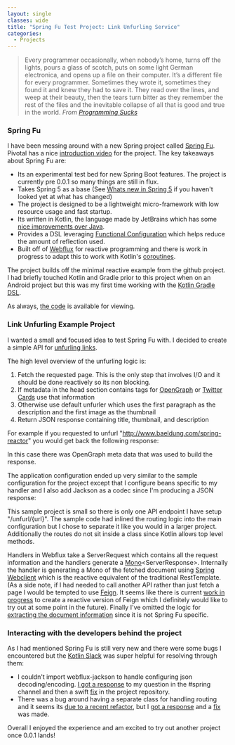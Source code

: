 ```yaml
---
layout: single
classes: wide
title: "Spring Fu Test Project: Link Unfurling Service"
categories:
  - Projects
---
```


<style type="text/css">
  .gist-meta {
    display: none;
  }
</style>

> Every programmer occasionally, when nobody’s home, turns off the lights, pours a glass of scotch, puts on some light German electronica, and opens up a file on their computer. It’s a different file for every programmer. Sometimes they wrote it, sometimes they found it and knew they had to save it. They read over the lines, and weep at their beauty, then the tears turn bitter as they remember the rest of the files and the inevitable collapse of all that is good and true in the world.
> <cite>From [Programming Sucks](https://www.stilldrinking.org/programming-sucks)</cite>


### Spring Fu

I have been messing around with a new Spring project called [Spring Fu](https://github.com/spring-projects/spring-fu). Pivotal has a nice [introduction video](https://spring.io/blog/2018/06/13/spring-tips-spring-fu) for the project. The key takeaways about Spring Fu are:
 * Its an experimental test bed for new Spring Boot features. The project is currently pre 0.0.1 so many things are still in flux.
 * Takes Spring 5 as a base (See [Whats new in Spring 5](https://spring.io/blog/2016/09/22/new-in-spring-5-functional-web-framework) if you haven't looked yet at what has changed)
 * The project is designed to be a lightweight micro-framework with low resource usage and fast startup.
 * Its written in Kotlin, the language made by JetBrains which has some [nice improvements over Java](https://kotlinlang.org/docs/reference/comparison-to-java.html).
 * Provides a DSL leveraging [Functional Configuration](http://www.baeldung.com/spring-5-functional-beans) which helps reduce the amount of reflection used.
 * Built off of [Webflux](https://docs.spring.io/spring/docs/current/spring-framework-reference/web-reactive.html) for reactive programming and there is work in progress to adapt this to work with Kotlin's [coroutines](https://kotlinlang.org/docs/reference/coroutines.html).

The project builds off the minimal reactive example from the github project. I had briefly touched Kotlin and Gradle prior to this project when on an Android project but this was my first time working with the [Kotlin Gradle DSL](https://blog.gradle.org/kotlin-meets-gradle). 

As always, [the code](https://gitlab.com/ciferkey/fu-unfurl) is available for viewing.

### Link Unfurling Example Project

I wanted a small and focused idea to test Spring Fu with. I decided to create a simple API for [unfurling links](https://medium.com/slack-developer-blog/everything-you-ever-wanted-to-know-about-unfurling-but-were-afraid-to-ask-or-how-to-make-your-e64b4bb9254).

The high level overview of the unfurling logic is:
 1. Fetch the requested page. This is the only step that involves I/O and it should be done reactively so its non blocking.
 2. If metadata in the head section contains tags for [OpenGraph](http://ogp.me/) or [Twitter Cards](https://developer.twitter.com/en/docs/tweets/optimize-with-cards/overview/markup.html) use that information
 3. Otherwise use default unfurler which uses the first paragraph as the description and the first image as the thumbnail
 4. Return JSON response containing title, thumbnail, and description

For example if you requested to unfurl "http://www.baeldung.com/spring-reactor" you would get back the following response:
<script src="https://gist.github.com/ciferkey/3a592c4925436aa97b23fee3609f2953.js"></script>
In this case there was OpenGraph meta data that was used to build the response.

The application configuration ended up very similar to the sample configuration for the project except that I configure beans specific to my handler and I also add Jackson as a codec since I'm producing a JSON response:
<script src="https://gist.github.com/ciferkey/41bda185b23f68566592f4f727b23c4a.js"></script>

This sample project is small so there is only one API endpoint I have setup "/unfurl/{url}". The sample code had inlined the routing logic into the main configuration but I chose to separate it like you would in a larger project. Additionally the routes do not sit inside a class since Kotlin allows top level methods. 
<script src="https://gist.github.com/ciferkey/abb103f5c3529f6987288b399dc4343b.js"></script>

Handlers in Webflux take a ServerRequest which contains all the request information and the handlers generate a [Mono](https://projectreactor.io/docs/core/release/api/reactor/core/publisher/Mono.html)&lt;ServerResponse&gt;. Internally the handler is generating a Mono of the fetched document using [Spring Webclient](https://docs.spring.io/spring-boot/docs/current/reference/html/boot-features-webclient.html) which is the reactive equivalent of the traditional RestTemplate. (As a side note, if I had needed to call another API rather than just fetch a page I would be tempted to use [Feign](https://github.com/OpenFeign/feign). It seems like there is current [work in progress](https://github.com/spring-cloud/spring-cloud-openfeign/pull/11) to create a reactive version of Feign which I definitely would like to try out at some point in the future). Finally I've omitted the logic for [extracting the document information](https://github.com/ciferkey/spring-fu-unfurl/blob/master/src/main/kotlin/com/matthewbrunelle/blog/Extractors.kt) since it is not Spring Fu specific.
<script src="https://gist.github.com/ciferkey/212e9a5720744dff5754e34f43791577.js"></script>

### Interacting with the developers behind the project

As I had mentioned Spring Fu is still very new and there were some bugs I encountered but the [Kotlin Slack](http://slack.kotlinlang.org/) was super helpful for resolving through them:
* I couldn't import webflux-jackson to handle configuring json decoding/encoding. [I got a response](https://kotlinlang.slack.com/archives/C0B8ZTWE4/p1531774520000016?thread_ts=1531767215.000097&cid=C0B8ZTWE4) to my question in the #spring channel and then a swift [fix](https://github.com/spring-projects/spring-fu/commit/798b9dfd347d18e4c7683c86575183fbb708d0b1) in the project repository.
* There was a bug around having a separate class for handling routing and it seems its [due to a recent refactor](https://kotlinlang.slack.com/archives/C0B8ZTWE4/p1532095680000287), but I [got a response](https://kotlinlang.slack.com/archives/C0B8ZTWE4/p1532104961000327) and a [fix](https://github.com/spring-projects/spring-fu/commit/f7309ac0c11659fc3acd16081ba841a78ae398a6) was made.

Overall I enjoyed the experience and am excited to try out another project once 0.0.1 lands!

